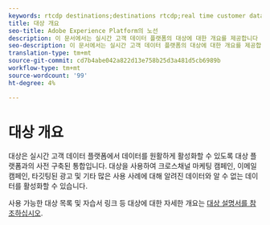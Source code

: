 ```yaml
---
keywords: rtcdp destinations;destinations rtcdp;real time customer data platform destinations
title: 대상 개요
seo-title: Adobe Experience Platform의 노선
description: 이 문서에서는 실시간 고객 데이터 플랫폼의 대상에 대한 개요를 제공합니다
seo-description: 이 문서에서는 실시간 고객 데이터 플랫폼의 대상에 대한 개요를 제공합니다
translation-type: tm+mt
source-git-commit: cd7b4abe042a822d13e758b25d3a481d5cb6989b
workflow-type: tm+mt
source-wordcount: '99'
ht-degree: 4%

---
```



# 대상 개요

대상은 실시간 고객 데이터 플랫폼에서 데이터를 원활하게 활성화할 수 있도록 대상 플랫폼과의 사전 구축된 통합입니다. 대상을 사용하여 크로스채널 마케팅 캠페인, 이메일 캠페인, 타깃팅된 광고 및 기타 많은 사용 사례에 대해 알려진 데이터와 알 수 없는 데이터를 활성화할 수 있습니다.

사용 가능한 대상 목록 및 자습서 링크 등 대상에 대한 자세한 개요는 [대상 설명서를 참조하십시오](../../destinations/home.md).